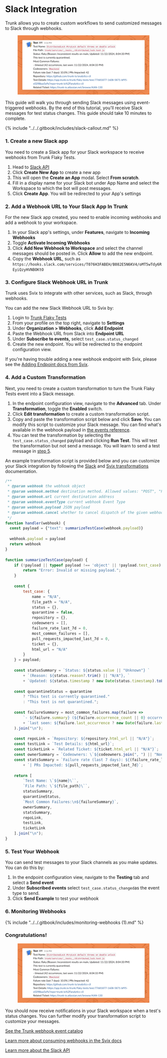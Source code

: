 # Slack Integration

Trunk allows you to create custom workflows to send customized messages to Slack through webhooks.&#x20;

<figure><picture><source srcset="../../.gitbook/assets/example-slack-message (1).png" media="(prefers-color-scheme: dark)"><img src="../../.gitbook/assets/example-slack-message.png" alt=""></picture><figcaption></figcaption></figure>

This guide will walk you through sending Slack messages using event-triggered webhooks. By the end of this tutorial, you'll receive Slack messages for test status changes. This guide should take 10 minutes to complete.

{% include "../../.gitbook/includes/slack-callout.md" %}

### 1. Create a new Slack app

You need to create a Slack app for your Slack workspace to receive webhooks from Trunk Flaky Tests.&#x20;

1. Head to [Slack API](https://api.slack.com/apps)
2. Click **Create New App** to create a new app
3. This will open the **Create an App** modal. Select **From scratch**.
4. Fill in a display name for your Slack bot under App Name and select the Workspace to which the bot will post messages.
5. Click **Create App**. You will be redirected to your App's settings

### 2. Add a Webhook URL to Your Slack App In Trunk

For the new Slack app created, you need to enable incoming webhooks and add a webhook to your workspace.

1. In your Slack app's settings, under **Features**, navigate to **Incoming Webhooks**&#x20;
2. Toggle **Activate Incoming Webhooks**
3. Click **Add New Webhook to Workspace** and select the channel messages should be posted in. Click **Allow** to add the new endpoint.
4. Copy the **Webhook URL**, such as `https://hooks.slack.com/services/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`

### 3. Configure Slack Webhook URL in Trunk

Trunk uses Svix to integrate with other services, such as Slack, through webhooks.&#x20;

You can add the new Slack Webhook URL to Svix by:

1. Login to [Trunk Flaky Tests](https://app.trunk.io/login/?intent=flaky+tests)
2. From your profile on the top right, navigate to **Settings**
3. Under **Organization > Webhooks**, click **Add Endpoint**&#x20;
4. Paste the Webhook URL from Slack into **Endpoint URL**
5. Under **Subscribe to events,** select `test_case.status_changed`&#x20;
6. Create the new endpoint. You will be redirected to the endpoint configuration view.

If you're having trouble adding a new webhook endpoint with Svix, please see the [Adding Endpoint docs from Svix](https://docs.svix.com/receiving/using-app-portal/adding-endpoints).

### 4. Add a Custom Transformation

Next, you need to create a custom transformation to turn the Trunk Flaky Tests event into a Slack message.&#x20;

1. In the endpoint configuration view, navigate to the **Advanced** tab. Under **Transformation**, toggle the **Enabled** switch.
2. Click **Edit transformation** to create a custom transformation script.
3. Copy and paste the transformation script below and click **Save**. You can modify this script to customize your Slack message. You can find what's available in the webhook payload in [the events reference](https://www.svix.com/event-types/us/org_2eQPL41Ew5XSHxiXZIamIUIXg8H/#test_case.status_changed).
4. You can test the transformation by selecting the `test_case.status_changed` payload and clicking **Run Test**. This will test the transformation but not send a message. You will learn to send a test message in [step 5](slack-integration.md#id-5.-test-your-webhook).

An example transformation script is provided below and you can customize your Slack integration by following the [Slack](https://api.slack.com/messaging/webhooks) and [Svix transformations](https://docs.svix.com/transformations#using-transformations) documentation.&#x20;

```javascript
/**
 * @param webhook the webhook object
 * @param webhook.method destination method. Allowed values: "POST", "PUT"
 * @param webhook.url current destination address
 * @param webhook.eventType current webhook Event Type
 * @param webhook.payload JSON payload
 * @param webhook.cancel whether to cancel dispatch of the given webhook
 */
function handler(webhook) {
  const payload = {"text": summarizeTestCase(webhook.payload)}
  
  webhook.payload = payload
  return webhook
}

function summarizeTestCase(payload) {
    if (!payload || typeof payload !== 'object' || !payload.test_case) {
        return "Error: Invalid or missing payload.";
    }

    const {
        test_case: {
            name = "N/A",
            file_path = "N/A",
            status = {},
            quarantine = false,
            repository = {},
            codeowners = [],
            failure_rate_last_7d = 0,
            most_common_failures = [],
            pull_requests_impacted_last_7d = 0,
            ticket = {},
            html_url = "N/A"
        }
    } = payload;

    const statusSummary = `Status: ${status.value || "Unknown"} `
        + `(Reason: ${status.reason?.trim() || "N/A"}, `
        + `Updated: ${status.timestamp ? new Date(status.timestamp).toLocaleString() : "Unknown"})`;

    const quarantineStatus = quarantine 
        ? "This test is currently quarantined." 
        : "This test is not quarantined.";

    const failureSummary = most_common_failures.map(failure =>
        `- ${failure.summary} (${failure.occurrence_count || 0} occurrences, `
        + `last seen: ${failure.last_occurrence ? new Date(failure.last_occurrence).toLocaleString() : "Unknown"})`
    ).join("\n");

    const repoLink = `Repository: ${repository.html_url || "N/A"}`;
    const testLink = `Test Details: ${html_url}`;
    const ticketLink = `Related Ticket: ${ticket.html_url || "N/A"}`;
    const ownerSummary = `Codeowners: \`${codeowners.join(", ") || "None"}\``;
    const statsSummary = `Failure rate (last 7 days): ${(failure_rate_last_7d * 100).toFixed(1)}% `
        + `| PRs Impacted: ${pull_requests_impacted_last_7d}`;

    return [
        `Test Name: \`${name}\``,
        `File Path: \`${file_path}\``,
        statusSummary,
        quarantineStatus,
        `Most Common Failures:\n${failureSummary}`,
        ownerSummary,
        statsSummary,
        repoLink,
        testLink,
        ticketLink
    ].join("\n");
}
```

### 5. Test Your Webhook

You can send test messages to your Slack channels as you make updates. You can do this by:

1. In the endpoint configuration view, navigate to the **Testing** tab and select a **Send event**
2. Under **Subscribed events** select `test_case.status_changed`as the event type to send.
3. Click **Send Example** to test your webhook

### 6. Monitoring Webhooks

{% include "../../.gitbook/includes/monitoring-webhooks (1).md" %}

### Congratulations!

<figure><picture><source srcset="../../.gitbook/assets/example-slack-message (1).png" media="(prefers-color-scheme: dark)"><img src="../../.gitbook/assets/example-slack-message.png" alt=""></picture><figcaption></figcaption></figure>

You should now receive notifications in your Slack workspace when a test's status changes. You can further modify your transformation script to customize your messages.&#x20;

[See the Trunk webhook event catalog](https://www.svix.com/event-types/us/org_2eQPL41Ew5XSHxiXZIamIUIXg8H/#test_case.status_changed)

[Learn more about consuming webhooks in the Svix docs](https://docs.svix.com/receiving/introduction)

[Learn more about the Slack API](https://api.slack.com/messaging/webhooks)

